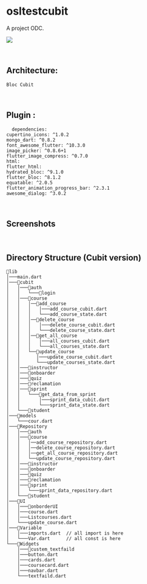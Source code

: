 # osltestcubit

A project ODC.
<p align="start">
<img src="https://img.shields.io/github/last-commit/odc-student/learning-management-system-mobile/feat-1?label=Last%20commit">
</p>

<br/>

## Architecture:

    Bloc Cubit

<br/>

## Plugin :

      dependencies:
    cupertino_icons: ^1.0.2
    mongo_dart: ^0.8.2
    font_awesome_flutter: ^10.3.0
    image_picker: ^0.8.6+1
    flutter_image_compress: ^0.7.0
    html:
    flutter_html:
    hydrated_bloc: ^9.1.0
    flutter_bloc: ^8.1.2
    equatable: ^2.0.5
    flutter_animation_progress_bar: ^2.3.1
    awesome_dialog: ^3.0.2

<br/>

## Screenshots

<br/>

## Directory Structure (Cubit version)

    📂lib
    │───main.dart  
    │───📂cubit
    │   │───📂auth
    │   │   └───📂login
    │   │───📂course
    │   │   │──📂add_course
    │   │   │   │───add_course_cubit.dart
    │   │   │   └───add_course_state.dart
    │   │   │──📂delete_course
    │   │   │   │───delete_course_cubit.dart
    │   │   │   └───delete_course_state.dart
    │   │   │──📂get_all_course
    │   │   │   │───all_courses_cubit.dart
    │   │   │   └───all_courses_state.dart
    │   │   └──📂update_course
    │   │      │───update_course_cubit.dart
    │   │      └───update_courses_state.dart
    │   │───📂instructor
    │   │───📂onboarder
    │   │───📂quiz
    │   │───📂reclamation
    │   │───📂sprint
    │   │   └───📂get_data_from_sprint
    │   │       │───sprint_data_cubit.dart
    │   │       └───sprint_data_state.dart
    │   └───📂student
    │───📂models
    │   └───cour.dart
    │───📂Repository
    │   │───📂auth
    │   │───📂course
    │   │   │──add_course_repository.dart
    │   │   │──delete_course_repository.dart
    │   │   │──get_all_course_repository.dart
    │   │   └──update_course_repository.dart
    │   │───📂instructor
    │   │───📂onboarder
    │   │───📂quiz
    │   │───📂reclamation
    │   │───📂sprint
    │   │   └───sprint_data_repository.dart
    │   └───📂student
    │───📂UI
    │   │───📂onborderUI
    │   │───course.dart
    │   │───Listcourses.dart
    │   └───update_course.dart
    │───📂Variable
    │   │───imports.dart  // all import is here
    │   └───Var.dart      // all const is here
    └───📂Widgets
        │───📂custem_textfaild
        │───button.dart
        │───cards.dart
        │───coursecard.dart
        │───navbar.dart
        └───textfaild.dart


